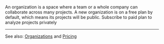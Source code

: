 An organization is a space where a team or a whole company can collaborate across many projects. A new organization is on a free plan by default, which means its projects will be public. Subscribe to paid plan to analyze projects privately

---

See also: [Organizations](/organizations/index) and [Pricing](/paid-plan)
